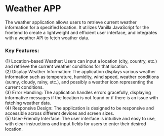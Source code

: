 <h1>Weather APP</h1>

The weather application allows users to retrieve current weather information for a specified location. It utilizes Vanilla 
JavaScript for the frontend to create a lightweight and efficient user interface, and integrates with a weather API to fetch weather data.

<h3>Key Features:</h3>

(1) Location-based Weather: Users can input a location (city, country, etc.) and retrieve the current weather conditions for that location.<br>
(2) Display Weather Information: The application displays various weather information such as temperature, humidity, wind speed, weather 
conditions (sunny, cloudy, rainy, etc.), and possibly a weather icon representing the current conditions.<br>
(3) Error Handling: The application handles errors gracefully, displaying informative messages if the location is not found or if there is an issue with fetching weather data.<br>
(4) Responsive Design: The application is designed to be responsive and accessible across different devices and screen sizes.<br>
(5) User-Friendly Interface: The user interface is intuitive and easy to use, with clear instructions and input fields for users to enter their desired location.<br>
